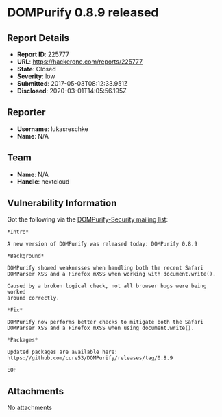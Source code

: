 # DOMPurify 0.8.9 released

## Report Details
- **Report ID**: 225777
- **URL**: https://hackerone.com/reports/225777
- **State**: Closed
- **Severity**: low
- **Submitted**: 2017-05-03T08:12:33.951Z
- **Disclosed**: 2020-03-01T14:05:56.195Z

## Reporter
- **Username**: lukasreschke
- **Name**: N/A

## Team
- **Name**: N/A
- **Handle**: nextcloud

## Vulnerability Information
Got the following via the [DOMPurify-Security mailing list](https://lists.ruhr-uni-bochum.de/mailman/listinfo/dompurify-security):

```
*Intro*

A new version of DOMPurify was released today: DOMPurify 0.8.9

*Background*

DOMPurify showed weaknesses when handling both the recent Safari
DOMParser XSS and a Firefox mXSS when working with document.write().

Caused by a broken logical check, not all browser bugs were being worked
around correctly.

*Fix*

DOMPurify now performs better checks to mitigate both the Safari
DOMParser XSS and a Firefox mXSS when using document.write().

*Packages*

Updated packages are available here:
https://github.com/cure53/DOMPurify/releases/tag/0.8.9

EOF
```

## Attachments
No attachments
